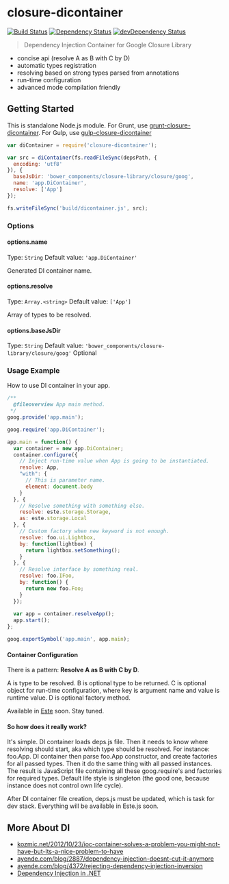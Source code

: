 # closure-dicontainer
[![Build Status](https://secure.travis-ci.org/steida/closure-dicontainer.png?branch=master)](http://travis-ci.org/steida/closure-dicontainer) [![Dependency Status](https://david-dm.org/steida/closure-dicontainer.png)](https://david-dm.org/steida/closure-dicontainer) [![devDependency Status](https://david-dm.org/steida/closure-dicontainer/dev-status.png)](https://david-dm.org/steida/closure-dicontainer#info=devDependencies)

> Dependency Injection Container for Google Closure Library

- concise api (resolve A as B with C by D)
- automatic types registration
- resolving based on strong types parsed from annotations
- run-time configuration
- advanced mode compilation friendly

## Getting Started
This is standalone Node.js module. For Grunt, use [grunt-closure-dicontainer](http://github.com/steida/grunt-closure-dicontainer). For Gulp, use [gulp-closure-dicontainer](http://github.com/steida/gulp-closure-dicontainer)

```js
var diContainer = require('closure-dicontainer');

var src = diContainer(fs.readFileSync(depsPath, {
  encoding: 'utf8'
}), {
  baseJsDir: 'bower_components/closure-library/closure/goog',
  name: 'app.DiContainer',
  resolve: ['App']
});

fs.writeFileSync('build/dicontainer.js', src);
```

### Options

#### options.name
Type: `String`
Default value: `'app.DiContainer'`

Generated DI container name.

#### options.resolve
Type: `Array.<string>`
Default value: `['App']`

Array of types to be resolved.

#### options.baseJsDir
Type: `String`
Default value: `'bower_components/closure-library/closure/goog'`
Optional

### Usage Example

How to use DI container in your app.

```js
/**
  @fileoverview App main method.
 */
goog.provide('app.main');

goog.require('app.DiContainer');

app.main = function() {
  var container = new app.DiContainer;
  container.configure({
    // Inject run-time value when App is going to be instantiated.
    resolve: App,
    "with": {
      // This is parameter name.
      element: document.body
    }
  }, {
    // Resolve something with something else.
    resolve: este.storage.Storage,
    as: este.storage.Local
  }, {
    // Custom factory when new keyword is not enough.
    resolve: foo.ui.Lightbox,
    by: function(lightbox) {
      return lightbox.setSomething();
    }
  }, {
    // Resolve interface by something real.
    resolve: foo.IFoo,
    by: function() {
      return new foo.Foo;
    }
  });
  
  var app = container.resolveApp();
  app.start();
};

goog.exportSymbol('app.main', app.main);
```

#### Container Configuration

There is a pattern: **Resolve A as B with C by D**.

A is type to be resolved. B is optional type to be returned. C is optional object for run-time
configuration, where key is argument name and value is runtime value. D is optional factory method.

Available in [Este](http://github.com/steida/este) soon. Stay tuned.

#### So how does it really work?

It's simple. DI container loads deps.js file. Then it needs to know where resolving should start, aka which type should be resolved. For instance: foo.App. DI container then parse foo.App constructor, and create factories for all passed types. Then it do the same thing with all passed instances. The result is JavaScript file containing all these goog.require's and factories for required types. Default life style is singleton (the good one, because instance does not control own life cycle).

After DI container file creation, deps.js must be updated, which is task for dev stack. Everything will be available in Este.js soon.

## More About DI
  - [kozmic.net/2012/10/23/ioc-container-solves-a-problem-you-might-not-have-but-its-a-nice-problem-to-have](http://kozmic.net/2012/10/23/ioc-container-solves-a-problem-you-might-not-have-but-its-a-nice-problem-to-have)
  - [ayende.com/blog/2887/dependency-injection-doesnt-cut-it-anymore](http://ayende.com/blog/2887/dependency-injection-doesnt-cut-it-anymore)
  - [ayende.com/blog/4372/rejecting-dependency-injection-inversion](http://ayende.com/blog/4372/rejecting-dependency-injection-inversion)
  - [Dependency Injection in .NET](http://www.manning.com/seemann)
